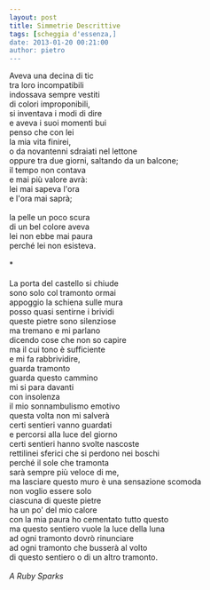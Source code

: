 ```yaml
---
layout: post
title: Simmetrie Descrittive
tags: [scheggia d'essenza,]
date: 2013-01-20 00:21:00
author: pietro
---
```

Aveva una decina di tic<br/>tra loro incompatibili<br/>indossava sempre vestiti<br/>di colori improponibili,<br/>si inventava i modi di dire<br/>e aveva i suoi momenti bui<br/>penso che con lei<br/>la mia vita finirei,<br/>o da novantenni sdraiati nel lettone<br/>oppure tra due giorni, saltando da un balcone;<br/>il tempo non contava<br/>e mai più valore avrà:<br/>lei mai sapeva l'ora<br/>e l'ora mai saprà;<br/><br/>la pelle un poco scura<br/>di un bel colore aveva<br/>lei non ebbe mai&nbsp;paura<br/>perché lei non esisteva.<br/><br/>*<br/><br/>La porta del castello si chiude<br/>sono solo col tramonto ormai<br/>appoggio la schiena sulle mura<br/>posso quasi sentirne i brividi<br/>queste pietre sono silenziose<br/>ma tremano e mi parlano<br/>dicendo cose che non so capire<br/>ma il cui tono è sufficiente<br/>e mi fa rabbrividire,<br/>guarda tramonto<br/>guarda questo cammino<br/>mi si para davanti<br/>con insolenza<br/>il mio sonnambulismo emotivo<br/>questa volta non mi salverà<br/>certi sentieri vanno guardati<br/>e percorsi alla luce del giorno<br/>certi sentieri hanno svolte nascoste<br/>rettilinei sferici che si perdono nei boschi<br/>perché il sole che tramonta<br/>sarà sempre più veloce di me,<br/>ma lasciare questo muro è una sensazione scomoda<br/>non voglio essere solo<br/>ciascuna di queste pietre<br/>ha un po' del mio calore<br/>con la mia paura ho cementato tutto questo<br/>ma questo sentiero vuole la luce della luna<br/>ad ogni tramonto dovrò rinunciare<br/>ad ogni tramonto che busserà al volto<br/>di questo sentiero o di un altro tramonto.<br/><br/><i>A Ruby Sparks</i>
